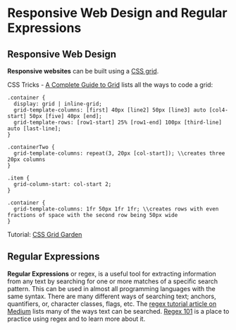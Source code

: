# Responsive Web Design and Regular Expressions

## Responsive Web Design
**Responsive websites** can be built using a [CSS grid](https://medium.com/samsung-internet-dev/common-responsive-layouts-with-css-grid-and-some-without-245a862f48df). 

CSS Tricks - [A Complete Guide to Grid](https://css-tricks.com/snippets/css/complete-guide-grid/) lists all the ways to code a grid:

```
.container {
  display: grid | inline-grid;
  grid-template-columns: [first] 40px [line2] 50px [line3] auto [col4-start] 50px [five] 40px [end];
  grid-template-rows: [row1-start] 25% [row1-end] 100px [third-line] auto [last-line];
}

.containerTwo {
  grid-template-columns: repeat(3, 20px [col-start]); \\creates three 20px columns
}

.item {
  grid-column-start: col-start 2;
}

.container {
  grid-template-columns: 1fr 50px 1fr 1fr; \\creates rows with even fractions of space with the second row being 50px wide
}

```


Tutorial: [CSS Grid Garden](https://cssgridgarden.com/)



## Regular Expressions
**Regular Expressions** or regex, is a useful tool for extracting information from any text by searching for one or more matches of a specific search pattern. This can be used in almost all programming languages with the same syntax. There are many different ways of searching text; anchors, quantifiers, or, character classes, flags, etc. The [regex tutorial article on Medium](https://medium.com/factory-mind/regex-tutorial-a-simple-cheatsheet-by-examples-649dc1c3f285) lists many of the ways text can be searched. [Regex 101](https://regex101.com/) is a place to practice using regex and to learn more about it.